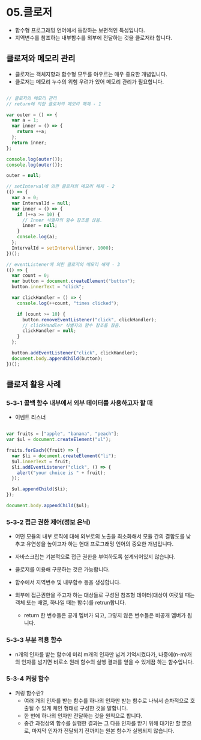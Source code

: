 # 05.클로저

* 함수형 프로그래밍 언어에서 등장하는 보편적인 특성입니다.
* 지역변수를 참조하는 내부함수를 외부에 전달하는 것을 클로저라 합니다.

## 클로저와 메모리 관리

* 클로저는 객체지향과 함수형 모두를 아우르는 매우 중요한 개념입니다.
* 클로저는 메모리 누수의 위험 우려가 있어 메모리 관리가 필요합니다.

```javascript

// 클로저의 메모리 관리
// return에 의한 클로저의 메모리 해제 - 1

var outer = () => {
  var a = 1;
  var inner = () => {
    return ++a;
  };
  return inner;
};

console.log(outer());
console.log(outer());

outer = null;

// setInterval에 의한 클로저의 메모리 해제 - 2
(() => {
  var a = 0;
  var IntervalId = null;
  var inner = () => {
    if (++a >= 10) {
      // Inner 식별자의 함수 참조를 끊음.
      inner = null;
    }
    console.log(a);
  };
  IntervalId = setInterval(inner, 1000);
})();

// eventListener에 의한 클로저의 메모리 해제 - 3
(() => {
  var count = 0;
  var button = document.createElement("button");
  button.innerText = "click";

  var clickHandler = () => {
    console.log(++count, "times clicked");

    if (count >= 10) {
      button.removeEventListener("click", clickHandler);
      // clickHandler 식별자의 함수 참조를 끊음.
      clickHandler = null;
    }
  };

  button.addEventListener("click", clickHandler);
  document.body.appendChild(button);
})();
```

## 클로저 활용 사례

### 5-3-1 콜백 함수 내부에서 외부 데이터를 사용하고자 할 때

* 이벤트 리스너

```javascript

var fruits = ["apple", "banana", "peach"];
var $ul = document.createElement("ul");

fruits.forEach((fruit) => {
  var $li = document.createElement("li");
  $ul.innerText = fruit;
  $li.addEventListener("click", () => {
    alert("your choice is " + fruit);
  });

  $ul.appendChild($li);
});

document.body.appendChild($ul);

```

### 5-3-2 접근 권한 제어(정보 은닉)

* 어떤 모듈의 내부 로직에 대해 외부로의 노출을 최소화해서 모듈 간의 결합도를 낮추고 유연성을 높이고자 하는 현대 프로그래밍 언어의 중요한 개념입니다.

* 자바스크립는 기본적으로 접근 권한을 부여하도록 설계되어있지 않습니다.

* 클로저를 이용해 구분하는 것은 가능합니다.

* 함수에서 지역변수 및 내부함수 등을 생성합니다.
* 외부에 접근권한을 주고자 하는 대상들로 구성된 참조형 데이터(대상이 여럿일 때는 객체 또는 배열, 하나일 때는 함수)를 retrun합니다.
  * return 한 변수들은 공개 멤버가 되고, 그렇지 않은 변수들은 비공개 멤버가 됩니다.

### 5-3-3 부분 적용 함수

* n개의 인자를 받는 함수에 미리 m개의 인자만 넘겨 기억시켰다가, 나중에(n-m)개의 인자를 넘기면 비로소 원래 함수의 실행 결과를 얻을 수 있게끔 하는 함수입니다.

### 5-3-4 커링 함수

* 커링 함수란?
  * 여러 개의 인자를 받는 함수를 하나의 인자만 받는 함수로 나눠서 순차적으로 호출될 수 있게 체인 형태로 구성한 것을 말합니다.
  * 한 번에 하나의 인자만 전달하는 것을 원칙으로 합니다.
  * 중간 과정상의 함수를 실행한 결과는 그 다음 인자를 받기 위해 대기만 할 뿐으로, 마지막 인자가 전달되기 전까지는 원본 함수가 실행되지 않습니다.
